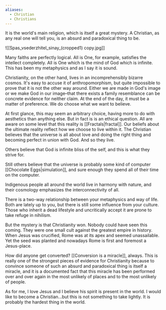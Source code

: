 ```yaml
---
aliases:
  - Christian
  - Christians
---
```

It is the world's main religion, which is itself a great mystery. A Christian, as any real one will tell you, is an absurd and paradoxical thing to be. 

![[Spas_vsederzhitel_sinay_(cropped1) copy.jpg]]

Many faiths are perfectly logical. All is One, for example, satisfies the intellect completely. All is One which is the mind of God which is infinite. This has been my metaphysics and as I say it is sound.

Christianity, on the other hand, lives in an incomprehensibly bizarre cosmos. It's easy to accuse it of anthropomorphism, but quite impossible to prove that it is not the other way around. Either we are made in God's image or we make God in our image–that there exists a family resemblance can be concrete evidence for neither claim. At the end of the day, it must be a matter of preference. We do choose what we want to believe. 

At first glance, this may seem an arbitrary choice, having more to do with aesthetics than anything else. But in fact is is an ethical question. All are aware on some level that this reality is [[Fractals|fractal]]. Our beliefs about the ultimate reality reflect how we choose to live within it. The Christian believes that the universe is all about love and doing the right thing and becoming perfect in union with God. And so they live. 

Others believe that God is infinite bliss of the self, and this is what they strive for. 

Still others believe that the universe is probably some kind of computer [[Chocolate Eggs|simulation]], and sure enough they spend all of their time on the computer. 

Indigenous people all around the world live in harmony with nature, and their cosmology emphasizes the interconnectivity of all. 

There is a two-way relationship between your metaphysics and way of life. Both are lately up to you, but there is still some influence from your culture. Those who inherit a dead lifestyle and uncritically accept it are prone to take refuge in nihilism. 

But the mystery is that Christianity won. Nobody could have seen this coming. They were one small cult against the greatest empire in history. When Jesus was crucified, Rome was at its apex and seemed unassailable. Yet the seed was planted and nowadays Rome is first and foremost a Jesus-place.

How did anyone get converted? [[Conversion is a miracle]], always. This is really one of the strongest pieces of evidence for Christianity because to convince someone of such an absurd and paradoxical thing is itself a miracle, and it is a documented fact that this miracle has been performed over and over again in the most unlikely of places and to the most unlikely of people. 

As for me, I love Jesus and I believe his spirit is present in the world. I would like to become a Christian...but this is not something to take lightly. It is probably the hardest thing in the world. 
